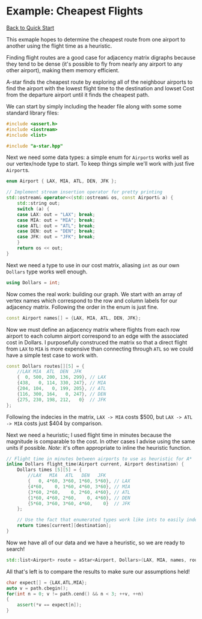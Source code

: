 # Example: Cheapest Flights

[Back to Quick Start](index.html)

This exmaple hopes to determine the cheapest route from one airport to another using the flight time as a heuristic.

Finding flight routes are a good case for adjacency matrix digraphs because they tend to be dense (it's possible to fly from nearly any airport to any other airport), making them memory efficient.

A-star finds the cheapest route by exploring all of the neighbour airports to find the airport with the lowest flight time to the destination and lowset Cost from the departure airport until it finds the cheapest path.

We can start by simply including the header file along with some some standard library files:
```cpp
#include <assert.h>
#include <iostream>
#include <list>

#include "a-star.hpp"
```

Next we need some data types: a simple enum for `Airport`s works
well as our vertex/node type to start.  To keep things simple we'll work with just five `Airport`s.

```cpp
enum Airport { LAX, MIA, ATL, DEN, JFK };

// Implement stream insertion operator for pretty printing
std::ostream& operator<<(std::ostream& os, const Airport& a) {
    std::string out;
    switch (a) {
    case LAX: out = "LAX"; break;
    case MIA: out = "MIA"; break;
    case ATL: out = "ATL"; break;
    case DEN: out = "DEN"; break;
    case JFK: out = "JFK"; break;
    }
    return os << out;
}
```

Next we need a type to use in our cost matrix, aliasing `int` as our own `Dollars` type works well enough.

```cpp
using Dollars = int;
```

Now comes the real work: building our graph.  We start with an array of vertex names which correspond to the row and column labels for our adjacency matrix.  Following the order in the enum is just fine.

```cpp
const Airport names[] = {LAX, MIA, ATL, DEN, JFK};
```

Now we must define an adjacency matrix where flights from each row airport to each column airport correspond to an edge with the associated cost in Dollars.  I purposefully construced the matrix so that a direct flight from `LAX` to `MIA` is more expensive than connecting through `ATL` so we could have a simple test case to work with.

```cpp
const Dollars routes[][5] = {
    //LAX MIA  ATL  DEN  JFK
    {  0, 500, 200, 136, 299}, // LAX
    {438,   0, 114, 330, 247}, // MIA
    {204, 104,   0, 199, 205}, // ATL
    {116, 300, 164,   0, 247}, // DEN
    {275, 230, 198, 212,   0}  // JFK
};
```
Following the indecies in the matrix, `LAX -> MIA` costs $500, but `LAX -> ATL -> MIA` costs just $404 by comparison.

Next we need a heuristic; I used flight time in minutes because the magnitude is comparable to the cost.  In other cases I advise using the same units if possible. *Note*: it's often appropriate to inline the heuristic function.

```cpp
// Flight time in minutes between airports to use as heuristic for A*
inline Dollars flight_time(Airport current, Airport destination) {
    Dollars times [5][5] = {
        //LAX   MIA   ATL   DEN   JFK
        {   0, 4*60, 3*60, 1*60, 5*60}, // LAX
        {4*60,    0, 1*60, 4*60, 3*60}, // MIA
        {3*60, 2*60,    0, 2*60, 4*60}, // ATL
        {1*60, 4*60, 2*60,    0, 4*60}, // DEN
        {5*60, 3*60, 3*60, 4*60,    0}  // JFK
    };

    // Use the fact that enumerated types work like ints to easily index matrix
    return times[current][destination];
}
```

Now we have all of our data and we have a heuristic, so we are ready to search!

```cpp
std::list<Airport> route = aStar<Airport, Dollars>(LAX, MIA, names, routes, flight_time);
```

All that's left is to compare the results to make sure our assumptions held!

```cpp
char expect[] = {LAX,ATL,MIA};
auto v = path.cbegin();
for(int n = 0; v != path.cend() && n < 3; ++v, ++n)
{
    assert(*v == expect[n]);
}
```
